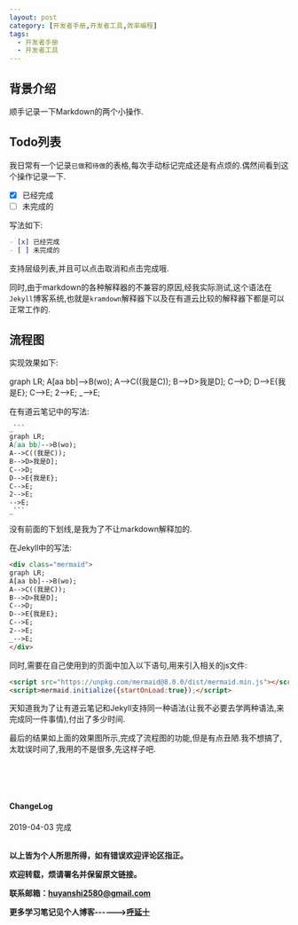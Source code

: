 ```yaml
---
layout: post
category: [开发者手册,开发者工具,效率编程]
tags:
  - 开发者手册
  - 开发者工具
---
```


## 背景介绍
顺手记录一下Markdown的两个小操作.

## Todo列表

我日常有一个记录`已做`和`待做`的表格,每次手动标记完成还是有点烦的.偶然间看到这个操作记录一下.

- [x] 已经完成
- [ ] 未完成的

写法如下:

```markdown
- [x] 已经完成
- [ ] 未完成的
```

支持层级列表,并且可以点击取消和点击完成哦.

同时,由于markdown的各种解释器的不兼容的原因,经我实际测试,这个语法在`Jekyll`博客系统,也就是`kramdown`解释器下以及在有道云比较的解释器下都是可以正常工作的.

## 流程图

实现效果如下:

<div class="mermaid">
graph LR;
A[aa bb]-->B(wo);
A-->C((我是C));
B-->D>我是D];
C-->D;
D-->E{我是E};
C-->E;
2-->E;
_-->E;
</div>

在有道云笔记中的写法:

```markdown
_```
graph LR;
A[aa bb]-->B(wo);
A-->C((我是C));
B-->D>我是D];
C-->D;
D-->E{我是E};
C-->E;
2-->E;
-->E;
_```
```

没有前面的下划线,是我为了不让markdown解释加的.

在Jekyll中的写法:

```html
<div class="mermaid">
graph LR;
A[aa bb]-->B(wo);
A-->C((我是C));
B-->D>我是D];
C-->D;
D-->E{我是E};
C-->E;
2-->E;
_-->E;
</div>
```

同时,需要在自己使用到的页面中加入以下语句,用来引入相关的js文件:

```html
<script src="https://unpkg.com/mermaid@8.0.0/dist/mermaid.min.js"></script>
<script>mermaid.initialize({startOnLoad:true});</script>
```

天知道我为了让有道云笔记和Jekyll支持同一种语法(让我不必要去学两种语法,来完成同一件事情),付出了多少时间.

最后的结果如上面的效果图所示,完成了流程图的功能,但是有点丑陋.我不想搞了,太耽误时间了,我用的不是很多,先这样子吧.


<br>
<br>
<br>
<h4>ChangeLog</h4>
2019-04-03      完成
<br>
<br>


**以上皆为个人所思所得，如有错误欢迎评论区指正。**

**欢迎转载，烦请署名并保留原文链接。**

**联系邮箱：huyanshi2580@gmail.com**

**更多学习笔记见个人博客------><a href="{{ site.baseurl }}/">呼延十</a>**
